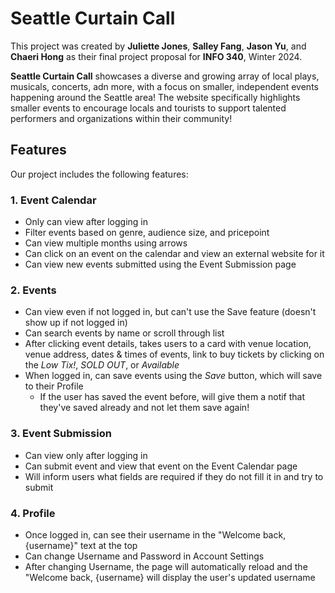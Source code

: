 # Seattle Curtain Call

This project was created by **Juliette Jones**, **Salley Fang**, **Jason Yu**,  and **Chaeri Hong** as their final project proposal for **INFO 340**, Winter 2024.

**Seattle Curtain Call** showcases a diverse and growing array of local plays, musicals, concerts, adn more, with a focus on smaller, independent events happening around the Seattle area! The website specifically highlights smaller events to encourage locals and tourists to support talented performers and organizations within their community!

## Features

Our project includes the following features:

### 1. Event Calendar

* Only can view after logging in
* Filter events based on genre, audience size, and pricepoint
* Can view multiple months using arrows
* Can click on an event on the calendar and view an external website for it
* Can view new events submitted using the Event Submission page

### 2. Events

* Can view even if not logged in, but can't use the Save feature (doesn't show up if not logged in)
* Can search events by name or scroll through list
* After clicking event details, takes users to a card with venue location, venue address, dates & times of events, link to buy tickets by clicking on the *Low Tix!*, *SOLD OUT*, or *Available*
* When logged in, can save events using the *Save* button, which will save to their Profile
  * If the user has saved the event before, will give them a notif that they've saved already and not let them save again!

### 3. Event Submission

* Can view only after logging in
* Can submit event and view that event on the Event Calendar page
* Will inform users what fields are required if they do not fill it in and try to submit

### 4. Profile 

* Once logged in, can see their username in the "Welcome back, {username}" text at the top
* Can change Username and Password in Account Settings
* After changing Username, the page will automatically reload and the "Welcome back, {username} will display the user's updated username 

